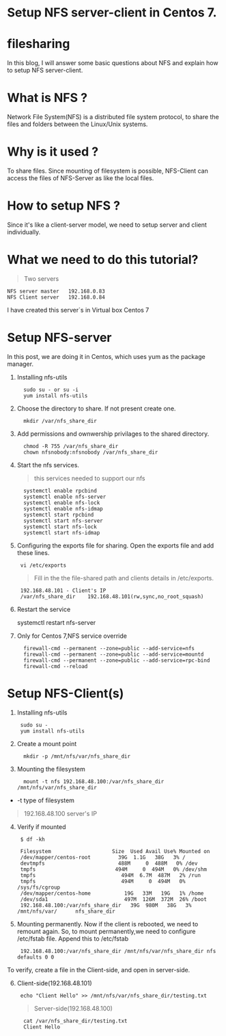 # Setup NFS server-client in Centos 7.

# filesharing
In this blog, I will answer some basic questions about NFS and explain how to setup NFS server-client.

# What is NFS ?
Network File System(NFS) is a distributed file system protocol, to share the files and folders between the Linux/Unix systems.

# Why is it used ?
To share files. Since mounting of filesystem is possible,
NFS-Client can access the files of NFS-Server as like the local files.

# How to setup NFS ?
Since it's like a client-server model, we need to setup server and client individually.

# What we need to do this tutorial?
>Two servers
    
    NFS server master   192.168.0.83
    NFS Client server   192.168.0.84
I have created this server`s in Virtual box Centos 7
# Setup NFS-server
In this post, we are doing it in Centos, which uses yum as the package manager.

1. Installing nfs-utils
         
         sudo su - or su -i
         yum install nfs-utils
2. Choose the directory to share. If not present create one.
         
         mkdir /var/nfs_share_dir
3. Add permissions and ownwership privilages to the shared directory.
        
         chmod -R 755 /var/nfs_share_dir
         chown nfsnobody:nfsnobody /var/nfs_share_dir
4. Start the nfs services.
    >this services needed to support our nfs 

         systemctl enable rpcbind
         systemctl enable nfs-server
         systemctl enable nfs-lock
         systemctl enable nfs-idmap
         systemctl start rpcbind
         systemctl start nfs-server
         systemctl start nfs-lock
         systemctl start nfs-idmap
    
5. Configuring the exports file for sharing.
   Open the exports file and add these lines.
     
        vi /etc/exports
    >Fill in the the file-shared path and clients details in /etc/exports.
    
        192.168.48.101 - Client's IP
        /var/nfs_share_dir    192.168.48.101(rw,sync,no_root_squash)
6. Restart the service
    
     systemctl restart nfs-server
7. Only for Centos 7,NFS service override
    
         firewall-cmd --permanent --zone=public --add-service=nfs
         firewall-cmd --permanent --zone=public --add-service=mountd
         firewall-cmd --permanent --zone=public --add-service=rpc-bind
         firewall-cmd --reload
# Setup NFS-Client(s)
1.  Installing nfs-utils
         
         sudo su -
         yum install nfs-utils

2. Create a mount point
    
         mkdir -p /mnt/nfs/var/nfs_share_dir
3. Mounting the filesystem
    
         mount -t nfs 192.168.48.100:/var/nfs_share_dir /mnt/nfs/var/nfs_share_dir

* -t  type of filesystem
>192.168.48.100 server's IP
4. Verify if mounted
 
        $ df -kh 

        Filesystem                    Size  Used Avail Use% Mounted on
        /dev/mapper/centos-root         39G  1.1G   38G   3% /
        devtmpfs                        488M     0  488M   0% /dev
        tmpfs                          494M     0  494M   0% /dev/shm
        tmpfs                            494M  6.7M  487M   2% /run
        tmpfs                            494M     0  494M   0% /sys/fs/cgroup
        /dev/mapper/centos-home           19G   33M   19G   1% /home
        /dev/sda1                         497M  126M  372M  26% /boot
        192.168.48.100:/var/nfs_share_dir   39G  980M   38G   3% /mnt/nfs/var/      nfs_share_dir
5. Mounting permanently.
Now if the client is rebooted, we need to remount again. So, to mount permanently,we need to configure /etc/fstab file.
Append this to /etc/fstab
    
        192.168.48.100:/var/nfs_share_dir /mnt/nfs/var/nfs_share_dir nfs defaults 0 0
To verify, create a file in the Client-side, and open in server-side.

6. Client-side(192.168.48.101)
    
        echo "Client Hello" >> /mnt/nfs/var/nfs_share_dir/testing.txt
    >Server-side(192.168.48.100)
   
         cat /var/nfs_share_dir/testing.txt
         Client Hello
